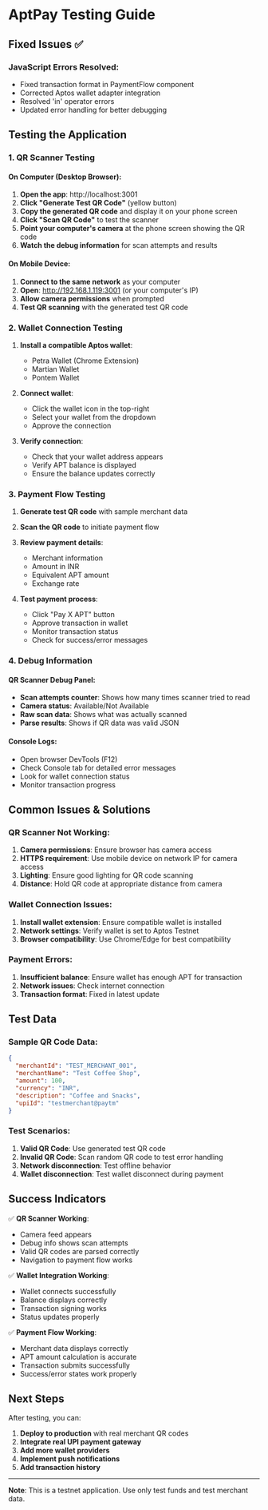 # AptPay Testing Guide

## Fixed Issues ✅

### JavaScript Errors Resolved:
- Fixed transaction format in PaymentFlow component
- Corrected Aptos wallet adapter integration
- Resolved 'in' operator errors
- Updated error handling for better debugging

## Testing the Application

### 1. QR Scanner Testing

#### On Computer (Desktop Browser):
1. **Open the app**: http://localhost:3001
2. **Click "Generate Test QR Code"** (yellow button)
3. **Copy the generated QR code** and display it on your phone screen
4. **Click "Scan QR Code"** to test the scanner
5. **Point your computer's camera** at the phone screen showing the QR code
6. **Watch the debug information** for scan attempts and results

#### On Mobile Device:
1. **Connect to the same network** as your computer
2. **Open**: http://192.168.1.119:3001 (or your computer's IP)
3. **Allow camera permissions** when prompted
4. **Test QR scanning** with the generated test QR code

### 2. Wallet Connection Testing

1. **Install a compatible Aptos wallet**:
   - Petra Wallet (Chrome Extension)
   - Martian Wallet
   - Pontem Wallet

2. **Connect wallet**:
   - Click the wallet icon in the top-right
   - Select your wallet from the dropdown
   - Approve the connection

3. **Verify connection**:
   - Check that your wallet address appears
   - Verify APT balance is displayed
   - Ensure the balance updates correctly

### 3. Payment Flow Testing

1. **Generate test QR code** with sample merchant data
2. **Scan the QR code** to initiate payment flow
3. **Review payment details**:
   - Merchant information
   - Amount in INR
   - Equivalent APT amount
   - Exchange rate

4. **Test payment process**:
   - Click "Pay X APT" button
   - Approve transaction in wallet
   - Monitor transaction status
   - Check for success/error messages

### 4. Debug Information

#### QR Scanner Debug Panel:
- **Scan attempts counter**: Shows how many times scanner tried to read
- **Camera status**: Available/Not Available
- **Raw scan data**: Shows what was actually scanned
- **Parse results**: Shows if QR data was valid JSON

#### Console Logs:
- Open browser DevTools (F12)
- Check Console tab for detailed error messages
- Look for wallet connection status
- Monitor transaction progress

## Common Issues & Solutions

### QR Scanner Not Working:
1. **Camera permissions**: Ensure browser has camera access
2. **HTTPS requirement**: Use mobile device on network IP for camera access
3. **Lighting**: Ensure good lighting for QR code scanning
4. **Distance**: Hold QR code at appropriate distance from camera

### Wallet Connection Issues:
1. **Install wallet extension**: Ensure compatible wallet is installed
2. **Network settings**: Verify wallet is set to Aptos Testnet
3. **Browser compatibility**: Use Chrome/Edge for best compatibility

### Payment Errors:
1. **Insufficient balance**: Ensure wallet has enough APT for transaction
2. **Network issues**: Check internet connection
3. **Transaction format**: Fixed in latest update

## Test Data

### Sample QR Code Data:
```json
{
  "merchantId": "TEST_MERCHANT_001",
  "merchantName": "Test Coffee Shop",
  "amount": 100,
  "currency": "INR",
  "description": "Coffee and Snacks",
  "upiId": "testmerchant@paytm"
}
```

### Test Scenarios:
1. **Valid QR Code**: Use generated test QR code
2. **Invalid QR Code**: Scan random QR code to test error handling
3. **Network disconnection**: Test offline behavior
4. **Wallet disconnection**: Test wallet disconnect during payment

## Success Indicators

✅ **QR Scanner Working**:
- Camera feed appears
- Debug info shows scan attempts
- Valid QR codes are parsed correctly
- Navigation to payment flow works

✅ **Wallet Integration Working**:
- Wallet connects successfully
- Balance displays correctly
- Transaction signing works
- Status updates properly

✅ **Payment Flow Working**:
- Merchant data displays correctly
- APT amount calculation is accurate
- Transaction submits successfully
- Success/error states work properly

## Next Steps

After testing, you can:
1. **Deploy to production** with real merchant QR codes
2. **Integrate real UPI payment gateway**
3. **Add more wallet providers**
4. **Implement push notifications**
5. **Add transaction history**

---

**Note**: This is a testnet application. Use only test funds and test merchant data.